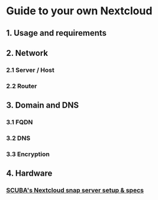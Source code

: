 # Guide to your own Nextcloud

## 1. Usage and requirements

## 2. Network
### 2.1 Server / Host
### 2.2 Router

## 3. Domain and DNS
### 3.1 FQDN
### 3.2 DNS
### 3.3 Encryption

## 4. Hardware
### [SCUBA's Nextcloud snap server setup & specs](https://github.com/scubamuc/scubamuc.github.io)
